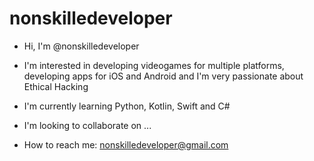 # nonskilledeveloper

- Hi, I'm @nonskilledeveloper

- I'm interested in developing videogames for multiple platforms, developing apps for iOS and Android and I'm very passionate about Ethical Hacking

- I'm currently learning Python, Kotlin, Swift and C#

- I'm looking to collaborate on ...

- How to reach me: nonskilledeveloper@gmail.com

<!--- 
En contrucción...
Próximamente: Agregar imágenes
---> 